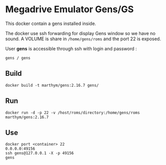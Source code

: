 # Megadrive Emulator Gens/GS
This docker contain a gens installed inside.

The docker use ssh forwarding for display Gens window so we have no sound.
A VOLUME is share in `/home/gens/roms` and the port 22 is exposed.

User **gens** is accessible through ssh with login and password :
	
	gens / gens

## Build 

	docker build -t marthym/gens:2.16.7 gens/

## Run

	docker run -d -p 22 -v /host/roms/directory:/home/gens/roms marthym/gens:2.16.7

## Use

	docker port <container> 22
	0.0.0.0:49156
	ssh gens@127.0.0.1 -X -p 49156
	gens

